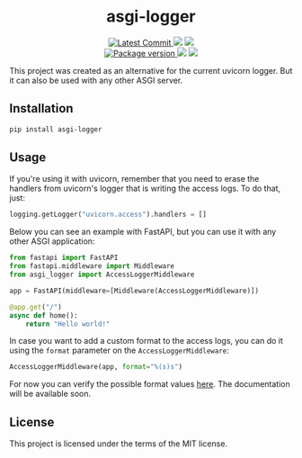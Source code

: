 <h1 align="center">
    <strong>asgi-logger</strong>
</h1>
<p align="center">
    <a href="https://github.com/Kludex/asgi-logger" target="_blank">
        <img src="https://img.shields.io/github/last-commit/Kludex/asgi-logger" alt="Latest Commit">
    </a>
        <img src="https://img.shields.io/github/workflow/status/Kludex/asgi-logger/Test">
        <img src="https://img.shields.io/codecov/c/github/Kludex/asgi-logger">
    <br />
    <a href="https://pypi.org/project/asgi-logger" target="_blank">
        <img src="https://img.shields.io/pypi/v/asgi-logger" alt="Package version">
    </a>
    <img src="https://img.shields.io/pypi/pyversions/asgi-logger">
    <img src="https://img.shields.io/github/license/Kludex/asgi-logger">
</p>

This project was created as an alternative for the current uvicorn logger. But it can also be used with any other ASGI server.


## Installation

``` bash
pip install asgi-logger
```

## Usage

If you're using it with uvicorn, remember that you need to erase the handlers from uvicorn's logger that is writing the access logs.
To do that, just:

```python
logging.getLogger("uvicorn.access").handlers = []
```

Below you can see an example with FastAPI, but you can use it with any other ASGI application:

```python
from fastapi import FastAPI
from fastapi.middleware import Middleware
from asgi_logger import AccessLoggerMiddleware

app = FastAPI(middleware=[Middleware(AccessLoggerMiddleware)])

@app.get("/")
async def home():
    return "Hello world!"
```

In case you want to add a custom format to the access logs, you can do it using the `format` parameter on the `AccessLoggerMiddleware`:

```python
AccessLoggerMiddleware(app, format="%(s)s")
```

For now you can verify the possible format values [here](https://github.com/Kludex/asgi-logger/blob/main/asgi_logger/middleware.py).
The documentation will be available soon.

## License

This project is licensed under the terms of the MIT license.
